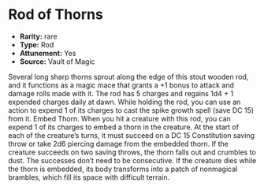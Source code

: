 
# Rod of Thorns

* **Rarity:** rare
* **Type:** Rod
* **Attunement:** Yes
* **Source:** Vault of Magic


Several long sharp thorns sprout along the edge of this stout wooden rod, and it functions as a magic mace that grants a +1 bonus to attack and damage rolls made with it. The rod has 5 charges and regains 1d4 + 1 expended charges daily at dawn. While holding the rod, you can use an action to expend 1 of its charges to cast the spike growth spell (save DC 15) from it. Embed Thorn. When you hit a creature with this rod, you can expend 1 of its charges to embed a thorn in the creature. At the start of each of the creature’s turns, it must succeed on a DC 15 Constitution saving throw or take 2d6 piercing damage from the embedded thorn. If the creature succeeds on two saving throws, the thorn falls out and crumbles to dust. The successes don’t need to be consecutive. If the creature dies while the thorn is embedded, its body transforms into a patch of nonmagical brambles, which fill its space with difficult terrain.
